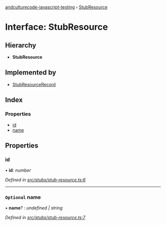 [andculturecode-javascript-testing](../README.md) › [StubResource](stubresource.md)

# Interface: StubResource

## Hierarchy

* **StubResource**

## Implemented by

* [StubResourceRecord](../classes/stubresourcerecord.md)

## Index

### Properties

* [id](stubresource.md#id)
* [name](stubresource.md#optional-name)

## Properties

###  id

• **id**: *number*

*Defined in [src/stubs/stub-resource.ts:6](https://github.com/AndcultureCode/AndcultureCode.JavaScript.Testing/blob/77ed5da/src/stubs/stub-resource.ts#L6)*

___

### `Optional` name

• **name**? : *undefined | string*

*Defined in [src/stubs/stub-resource.ts:7](https://github.com/AndcultureCode/AndcultureCode.JavaScript.Testing/blob/77ed5da/src/stubs/stub-resource.ts#L7)*
